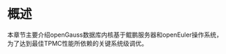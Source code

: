 # 概述<a name="ZH-CN_TOPIC_0263913275"></a>

本章节主要介绍openGauss数据库内核基于鲲鹏服务器和openEuler操作系统，为了达到最佳TPMC性能所依赖的关键系统级调优。

